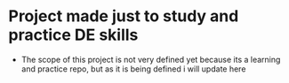 # Project made just to study and practice DE skills

* The scope of this project is not very defined yet because its a learning and practice repo, but as it is being defined i will update here